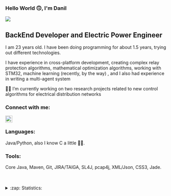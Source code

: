 ### Hello World 🙃, I'm Danil

![](https://komarev.com/ghpvc/?username=StorozhukDV)

## BackEnd Developer and Electric Power Engineer
I am 23 years old. I have been doing programming for about 1.5 years, trying out different technologies.

I have experience in cross-platform development, creating complex relay protection algorithms, mathematical optimization algorithms, working with STM32, machine learning (recently, by the way) , and I also had experience in writing a multi-agent system

👩‍💻 I’m currently working on two research projects related to new control algorithms for electrical distribution networks


### Connect with me:

[<img align="left" alt="StorozhukDV | LinkedIn" width="22px" src="https://cdn.jsdelivr.net/npm/simple-icons@v3/icons/linkedin.svg" />][linkedin]

<br />

### Languages:
Java/Python, also I know С a little 🤘🧐. 

### Tools:
Core Java, Maven, Git, JIRA/TAIGA, SL4J, pcap4j, XML/Json, CSS3, Jade.



<br />
<br />


<details>
  <summary>:zap: Statistics:</summary>
    <img align="left" alt="codeSTACKr's GitHub Stats" src="https://github-readme-stats.vercel.app/api?username=StorozhukDV&show_icons=true" />
</details>


[linkedin]: https://www.linkedin.com/in/danil-storozhuk-410b59246/
